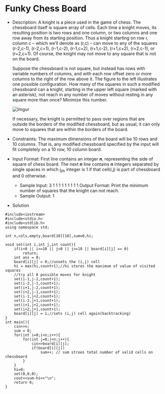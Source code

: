 # Funky Chess Board


- Description:
    A knight is a piece used in the game of chess. The chessboard itself is square array of cells. Each time a knight moves, its resulting position is two rows and one column, or two columns and one row away from its starting position. Thus a knight starting on row r, column c – which we’ll denote as (r,c) – can move to any of the squares (r-2,c-1), (r-2,c+1), (r-1,c-2), (r-1,c+2), (r+1,c-2), (r+1,c+2), (r+2,c-1), or (r+2,c+1). Of course, the knight may not move to any square that is not on the board.


    Suppose the chessboard is not square, but instead has rows with variable numbers of columns, and with each row offset zero or more columns to the right of the row above it. The figure to the left illustrates one possible configuration. How many of the squares in such a modified chessboard can a knight, starting in the upper left square (marked with	an asterisk), not reach in any number of moves without resting in any square more than once? Minimize this number.

    ![Imgur](https://i.imgur.com/05Pl2xt.png)

    If necessary, the knight is permitted to pass over regions that are outside the borders of the modified chessboard, but as usual, it can only move to squares that are within the borders of the board. 

- Constraints: 
    The maximum dimensions of the board will be 10 rows and 10 columns. That is, any modified chessboard specified by the input will fit completely on a 10 row, 10 column board.

- Input Format: First line contains an integer <b><i>n</i></b>, representing the side of     square of chess board.
    The next <b><i>n</i></b> line contains <b><i>n</i></b> integers separated by single spaces in which j<sub>jth</sub> integer is 1 if that cell(i,j) is part of chessboard and 0 otherwise.
    
     - Sample Input: 3
        1 1 1
        1 1 1
        1 1 1
        Output Format: Print the minimum number of squares that the knight can not reach.
     - Sample Output: 1

- Solution

```
#include<iostream>
#include<stdio.h>
#include<stdlib.h>
using namespace std;

int n,cols,empty,board[10][10],sum=0,hi;

void set(int i,int j,int count){
    if(i<0 || i>=10 || j<0 || j>=10 || board[i][j] == 0)
        return;
    int ans = 0;
    board[i][j] = 0;//unsets the (i,j) cell
    hi = max(hi,count+1);//hi stores the maximum of value of visited squares
    //try all 8 possible moves for knight
    set(i-1,j-2,count+1);
    set(i-2,j-1,count+1);
    set(i+1,j-2,count+1);
    set(i+2,j-1,count+1);
    set(i-1,j+2,count+1);
    set(i-2,j+1,count+1);
    set(i+1,j+2,count+1);
    set(i+2,j+1,count+1);
    board[i][j] = 1;//sets (i,j) cell again(backtracking)
}
int main(){
	cin>>n;
    sum = 0;
    for(int i=0;i<n;i++){
        for(int j=0;j<n;j++){
        	cin>>board[i][j];
        	if(board[i][j])
        		sum++; // sum stroes total number of valid cells on chessboard
        }
    }
	hi=0;
	set(0,0,0);
    cout<<sum-hi<<"\n";
    return 0;
}
```